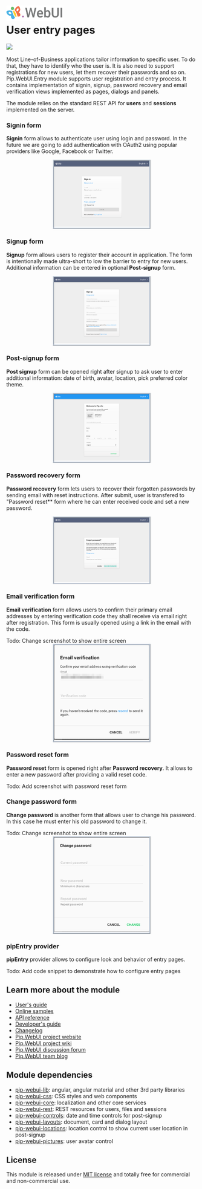 # <img src="https://github.com/pip-webui/pip-webui/blob/master/doc/Logo.png" alt="Pip.WebUI Logo" style="max-width:30%"> <br/> User entry pages

![](https://img.shields.io/badge/license-MIT-blue.svg)

Most Line-of-Business applications tailor information to specific user. To do that, they have to identify who the user is.
It is also need to support registrations for new users, let them recover their passwords and so on.
Pip.WebUI.Entry module supports user registration and entry process. It contains implementation of signin, signup, password recovery and email verification views implemented as pages, dialogs and panels.

The module relies on the standard REST API for **users** and **sessions** implemented on the server.

### Signin form

**Signin** form allows to authenticate user using login and password. In the future we are going to add authentication with OAuth2 using popular providers like Google, Facebook or Twitter.

<a href="doc/images/img-signin.png" style="border: 3px ridge #c8d2df; width: 50%; margin: auto; display: block">
    <img src="doc/images/img-signin.png"/>
</a>

### Signup form

**Signup** form allows users to register their account in application. The form is intentionally made ultra-short to low the barrier to entry for new users. Additional information can be entered in optional **Post-signup** form.

<a href="doc/images/img-signup.png" style="border: 3px ridge #c8d2df; width: 50%; margin: auto; display: block">
    <img src="doc/images/img-signup.png"/>
</a>

### Post-signup form

**Post signup** form can be opened right after signup to ask user to enter additional information: date of birth, avatar, location, pick preferred color theme.

<a href="doc/images/img-post-signup.png" style="border: 3px ridge #c8d2df; width: 50%; margin: auto; display: block">
    <img src="doc/images/img-post-signup.png"/>
</a>

### Password recovery form

**Password recovery** form lets users to recover their forgotten passwords by sending email with reset instructions. After submit, user is transfered to "Password reset** form where he can enter received code and set a new password.

<a href="doc/images/img-recover-password.png" style="border: 3px ridge #c8d2df; width: 50%; margin: auto; display: block">
    <img src="doc/images/img-recover-password.png"/>
</a>

### Email verification form

**Email verification** form allows users to confirm their primary email addresses by entering verification code they shall receive via email right after registration. This form is usually opened using a link in the email with the code.

Todo: Change screenshot to show entire screen
<a href="doc/images/img-email-verification.png" style="border: 3px ridge #c8d2df; width: 50%; margin: auto; display: block">
    <img src="doc/images/img-email-verification.png"/>
</a>

### Password reset form

**Password reset** form is opened right after **Password recovery**. It allows to enter a new password after providing a valid reset code.

Todo: Add screenshot with password reset form

### Change password form

**Change password** is another form that allows user to change his password. In this case he must enter his old password to change it.

Todo: Change screenshot to show entire screen
<a href="doc/images/img-change-password.png" style="border: 3px ridge #c8d2df; width: 50%; margin: auto; display: block">
    <img src="doc/images/img-change-password.png"/>
</a>

### pipEntry provider

**pipEntry** provider allows to configure look and behavior of entry pages.

Todo: Add code snippet to demonstrate how to configure entry pages

## Learn more about the module

- [User's guide](doc/UsersGuide.md)
- [Online samples](http://webui.pipdevs.com/pip-webui-entry/index.html)
- [API reference](http://webui-api.pipdevs.com/pip-webui-entry/index.html)
- [Developer's guide](doc/DevelopersGuide.md)
- [Changelog](CHANGELOG.md)
- [Pip.WebUI project website](http://www.pipwebui.org)
- [Pip.WebUI project wiki](https://github.com/pip-webui/pip-webui/wiki)
- [Pip.WebUI discussion forum](https://groups.google.com/forum/#!forum/pip-webui)
- [Pip.WebUI team blog](https://pip-webui.blogspot.com/)

## <a name="dependencies"></a>Module dependencies

* [pip-webui-lib](https://github.com/pip-webui/pip-webui-lib): angular, angular material and other 3rd party libraries
* [pip-webui-css](https://github.com/pip-webui/pip-webui-css): CSS styles and web components
* [pip-webui-core](https://github.com/pip-webui/pip-webui-core): localization and other core services
* [pip-webui-rest](https://github.com/pip-webui/pip-webui-rest): REST resources for users, files and sessions
* [pip-webui-controls](https://github.com/pip-webui/pip-webui-controls): date and time controls for post-signup
* [pip-webui-layouts](https://github.com/pip-webui/pip-webui-layouts): document, card and dialog layout
* [pip-webui-locations](https://github.com/pip-webui/pip-webui-locations): location control to show current user location in post-signup
* [pip-webui-pictures](https://github.com/pip-webui/pip-webui-pictures): user avatar control

## <a name="license"></a>License

This module is released under [MIT license](License) and totally free for commercial and non-commercial use.
